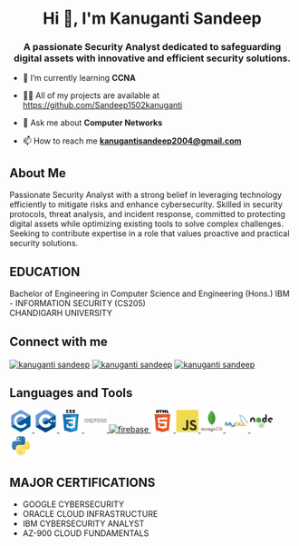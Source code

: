 <h1 align="center">Hi 👋, I'm Kanuganti Sandeep </h1>
<h3 align="center">A passionate Security Analyst dedicated to safeguarding digital assets with innovative and efficient security solutions.</h3>


- 🌱 I’m currently learning **CCNA**

- 👨‍💻 All of my projects are available at https://github.com/Sandeep1502kanuganti

- 💬 Ask me about **Computer Networks**

- 📫 How to reach me **kanugantisandeep2004@gmail.com**

## About Me
Passionate Security Analyst with a strong belief in leveraging technology efficiently to mitigate risks and enhance cybersecurity. Skilled in security protocols, threat analysis, and incident response, committed to protecting digital assets while optimizing existing tools to solve complex challenges. Seeking to contribute expertise in a role that values proactive and practical security solutions.
## EDUCATION
Bachelor of Engineering in Computer Science and Engineering (Hons.) IBM - INFORMATION SECURITY (CS205)    
CHANDIGARH UNIVERSITY

## Connect with me
<p align="left">
<a href="mailto:kanugantisandeep2004@gmail.com" target="blank"><img align="center" src="https://encrypted-tbn0.gstatic.com/images?q=tbn:ANd9GcTir-afOqEHoCUKxC_ehLl7S4q7OqRSLtwwSw&s" alt="kanuganti sandeep" height="30" width="40" /></a>
<a href="https://www.geeksforgeeks.org/user/kanugantisaixas/" target="blank"><img align="center" src="https://media.geeksforgeeks.org/wp-content/cdn-uploads/20190710102234/download3.png" alt="kanuganti sandeep" height="30" width="40" /></a>
<a href="https://www.linkedin.com/in/sandeep-kanuganti/" target="blank"><img align="center" src="https://raw.githubusercontent.com/rahuldkjain/github-profile-readme-generator/master/src/images/icons/Social/linked-in-alt.svg" alt="kanuganti sandeep" height="30" width="40" /></a>
</p>

## Languages and Tools
<p align="left">
 <a href="https://www.cprogramming.com/" target="_blank" rel="noreferrer"> <img src="https://raw.githubusercontent.com/devicons/devicon/master/icons/c/c-original.svg" alt="c" width="40" height="40"/> </a> <a href="https://www.w3schools.com/cpp/" target="_blank" rel="noreferrer"> <img src="https://raw.githubusercontent.com/devicons/devicon/master/icons/cplusplus/cplusplus-original.svg" alt="cplusplus" width="40" height="40"/> </a> <a href="https://www.w3schools.com/css/" target="_blank" rel="noreferrer"> <img src="https://raw.githubusercontent.com/devicons/devicon/master/icons/css3/css3-original-wordmark.svg" alt="css3" width="40" height="40"/> </a> <a href="https://expressjs.com" target="_blank" rel="noreferrer"> <img src="https://raw.githubusercontent.com/devicons/devicon/master/icons/express/express-original-wordmark.svg" alt="express" width="40" height="40"/> </a>  <a href="https://firebase.google.com/" target="_blank" rel="noreferrer"> <img src="https://www.vectorlogo.zone/logos/firebase/firebase-icon.svg" alt="firebase" width="40" height="40"/> </a> <a href="https://www.w3.org/html/" target="_blank" rel="noreferrer"> <img src="https://raw.githubusercontent.com/devicons/devicon/master/icons/html5/html5-original-wordmark.svg" alt="html5" width="40" height="40"/> </a>  <a href="https://developer.mozilla.org/en-US/docs/Web/JavaScript" target="_blank" rel="noreferrer"> <img src="https://raw.githubusercontent.com/devicons/devicon/master/icons/javascript/javascript-original.svg" alt="javascript" width="40" height="40"/> </a> <a href="https://www.mongodb.com/" target="_blank" rel="noreferrer"> <img src="https://raw.githubusercontent.com/devicons/devicon/master/icons/mongodb/mongodb-original-wordmark.svg" alt="mongodb" width="40" height="40"/> </a> <a href="https://www.mysql.com/" target="_blank" rel="noreferrer"> <img src="https://raw.githubusercontent.com/devicons/devicon/master/icons/mysql/mysql-original-wordmark.svg" alt="mysql" width="40" height="40"/> </a> <a href="https://nodejs.org" target="_blank" rel="noreferrer"> <img src="https://raw.githubusercontent.com/devicons/devicon/master/icons/nodejs/nodejs-original-wordmark.svg" alt="nodejs" width="40" height="40"/> </a>  <a href="https://www.python.org" target="_blank" rel="noreferrer"> <img src="https://raw.githubusercontent.com/devicons/devicon/master/icons/python/python-original.svg" alt="python" width="40" height="40"/> </a>  </p>

## MAJOR CERTIFICATIONS
* GOOGLE CYBERSECURITY
* ORACLE CLOUD INFRASTRUCTURE
* IBM CYBERSECURITY ANALYST
* AZ-900 CLOUD FUNDAMENTALS
